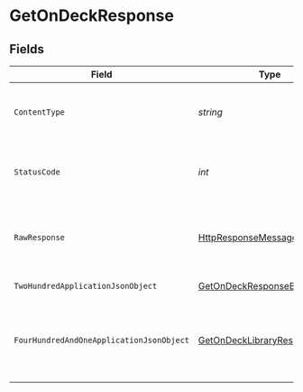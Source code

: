 # GetOnDeckResponse


## Fields

| Field                                                                                                                | Type                                                                                                                 | Required                                                                                                             | Description                                                                                                          |
| -------------------------------------------------------------------------------------------------------------------- | -------------------------------------------------------------------------------------------------------------------- | -------------------------------------------------------------------------------------------------------------------- | -------------------------------------------------------------------------------------------------------------------- |
| `ContentType`                                                                                                        | *string*                                                                                                             | :heavy_check_mark:                                                                                                   | HTTP response content type for this operation                                                                        |
| `StatusCode`                                                                                                         | *int*                                                                                                                | :heavy_check_mark:                                                                                                   | HTTP response status code for this operation                                                                         |
| `RawResponse`                                                                                                        | [HttpResponseMessage](https://learn.microsoft.com/en-us/dotnet/api/system.net.http.httpresponsemessage?view=net-5.0) | :heavy_check_mark:                                                                                                   | Raw HTTP response; suitable for custom response parsing                                                              |
| `TwoHundredApplicationJsonObject`                                                                                    | [GetOnDeckResponseBody](../../Models/Requests/GetOnDeckResponseBody.md)                                              | :heavy_minus_sign:                                                                                                   | The on Deck content                                                                                                  |
| `FourHundredAndOneApplicationJsonObject`                                                                             | [GetOnDeckLibraryResponseBody](../../Models/Requests/GetOnDeckLibraryResponseBody.md)                                | :heavy_minus_sign:                                                                                                   | Unauthorized - Returned if the X-Plex-Token is missing from the header or query.                                     |